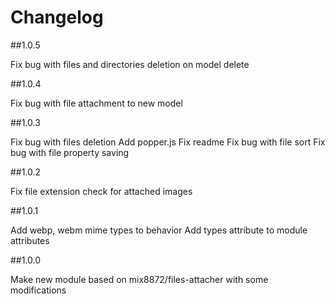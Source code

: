 # Changelog

##1.0.5

Fix bug with files and directories deletion on model delete

##1.0.4

Fix bug with file attachment to new model

##1.0.3

Fix bug with files deletion
Add popper.js
Fix readme
Fix bug with file sort
Fix bug with file property saving

##1.0.2

Fix file extension check for attached images

##1.0.1

Add webp, webm mime types to behavior
Add types attribute to module attributes

##1.0.0

Make new module based on mix8872/files-attacher with some modifications
